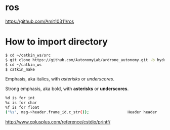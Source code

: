 # ros
https://github.com/Amit10311/ros


# How to import directory
```bash
$ cd ~/catkin_ws/src
$ git clone https://github.com/AutonomyLab/ardrone_autonomy.git -b hydro-devel
$ cd ~/catkin_ws
$ catkin_make
```

Emphasis, aka italics, with *asterisks* or _underscores_.

Strong emphasis, aka bold, with **asterisks** or __underscores__.


```bash
%d is for int
%c is for char
%f is for float
("%s", msg->header.frame_id.c_str());                 Header header

```

http://www.cplusplus.com/reference/cstdio/printf/
